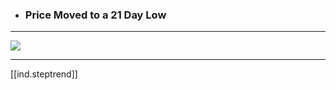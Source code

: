 
* ### Price Moved to a 21 Day Low

---

![](/assets/images/2022-02-05-21-38-04.png)

---

[[ind.steptrend]]
